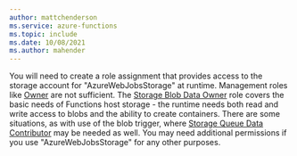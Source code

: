 ```yaml
---
author: mattchenderson
ms.service: azure-functions
ms.topic: include
ms.date: 10/08/2021
ms.author: mahender
---
```


You will need to create a role assignment that provides access to the storage account for "AzureWebJobsStorage" at runtime. Management roles like [Owner](../articles/role-based-access-control/built-in-roles.md#owner) are not sufficient. The [Storage Blob Data Owner] role covers the basic needs of Functions host storage - the runtime needs both read and write access to blobs and the ability to create containers. There are some situations, as with use of the blob trigger, where [Storage Queue Data Contributor] may be needed as well. You may need additional permissions if you use "AzureWebJobsStorage" for any other purposes.

[Storage Blob Data Owner]: ../articles/role-based-access-control/built-in-roles.md#storage-blob-data-owner
[Storage Queue Data Contributor]: ../articles/role-based-access-control/built-in-roles.md#storage-queue-data-contributor
